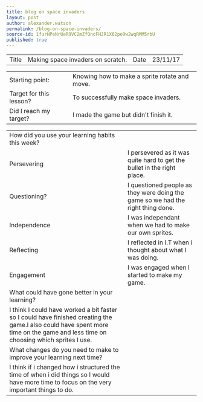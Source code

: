 ```yaml
---
title: blog on space invaders
layout: post
author: alexander.watson
permalink: /blog-on-space-invaders/
source-id: 1furHPeNrUaR9VC2mZfQncFHJR1X62pe9w2wqRMM5rbU
published: true
---
```

<table>
  <tr>
    <td>Title</td>
    <td>Making space invaders on scratch.</td>
    <td>Date</td>
    <td>23/11/17</td>
  </tr>
</table>


<table>
  <tr>
    <td>Starting point:</td>
    <td>Knowing how to make a sprite rotate and move.</td>
  </tr>
  <tr>
    <td>Target for this lesson?</td>
    <td>To successfully make space invaders.</td>
  </tr>
  <tr>
    <td>Did I reach my target? </td>
    <td>I made the game but didn't finish it.         </td>
  </tr>
</table>


<table>
  <tr>
    <td>How did you use your learning habits this week?</td>
    <td></td>
  </tr>
  <tr>
    <td>Persevering</td>
    <td>I persevered as it was quite hard to get the bullet in the right place.</td>
  </tr>
  <tr>
    <td>Questioning?</td>
    <td>I questioned people as they were doing the game so we had the right thing done.</td>
  </tr>
  <tr>
    <td>Independence</td>
    <td>I was independant when we had to make our own sprites.</td>
  </tr>
  <tr>
    <td>Reflecting</td>
    <td>I reflected in I.T when i thought about what I was doing.</td>
  </tr>
  <tr>
    <td>Engagement</td>
    <td>I was engaged when I started to make my game.</td>
  </tr>
  <tr>
    <td>What could have gone better in your learning?</td>
    <td></td>
  </tr>
  <tr>
    <td>I think I could have worked a bit faster so I could have finished creating the game.I also could have spent more time on the game and less time on choosing which sprites I use.</td>
    <td></td>
  </tr>
  <tr>
    <td>What changes do you need to make to improve your learning next time?</td>
    <td></td>
  </tr>
  <tr>
    <td>I think if i changed how i structured the time of when i did things so I would have more time to focus on the very important things to do.</td>
    <td></td>
  </tr>
</table>


